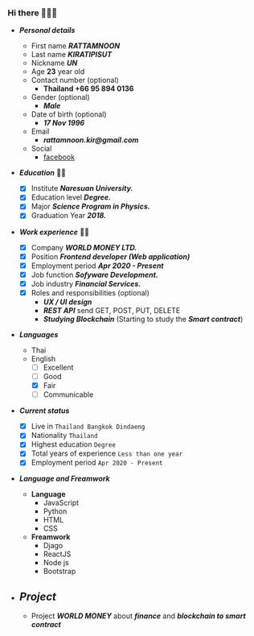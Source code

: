 ### Hi there 👋👋👋

- ***Personal details***
    - First name ___RATTAMNOON___
    - Last name ___KIRATIPISUT___
    - Nickname  ___UN___
    - Age __23__ year old
    - Contact number (optional)
        - __Thailand +66 95 894 0136__
    - Gender (optional) 
        - ___Male___
    - Date of birth (optional)
        - ___17 Nov 1996___
    - Email 
        - ___rattamnoon.kir@gmail.com___
    - Social
        - [facebook](https://web.facebook.com/RATTAMNOON)

- ***Education*** 👨‍🎓
    - [x] Institute ___Naresuan University.___
    - [x] Education level ___Degree.___
    - [x] Major ___Science Program in Physics.___
    - [x] Graduation Year ___2018.___

- ***Work experience*** 👨‍🏭
    - [x] Company ___WORLD MONEY LTD.___
    - [x] Position ___Frontend developer (Web application)___
    - [x] Employment period ___Apr 2020 - Present___
    - [x] Job function ___Sofyware Development.___
    - [x] Job industry ___Financial Services.___
    - [x] Roles and responsibilities (optional)
        - ***UX / UI design***
        - ***REST API*** send GET, POST, PUT, DELETE
        - ***Studying Blockchain*** (Starting to study the ***Smart contract***)

- ***Languages***
    - Thai 
    - English 
        - [ ] Excellent   
        - [ ] Good        
        - [x] Fair
        - [ ] Communicable  

- ***Current status*** 
    - [x] Live in ```Thailand Bangkok Dindaeng```
    - [x] Nationality ```Thailand```
    - [x] Highest education ```Degree```
    - [x] Total years of experience ```Less than one year```
    - [x] Employment period ```Apr 2020 - Present```

- ***Language and Freamwork***
    - **Language**
        - JavaScript
        - Python 
        - HTML
        - CSS
    - **Freamwork**
        - Djago
        - ReactJS
        - Node js
        - Bootstrap  

- ## ***Project***
    - Project ***WORLD MONEY*** about ***finance*** and ***blockchain to smart contract***

